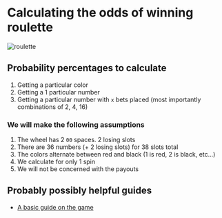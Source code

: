# Calculating the odds of winning roulette

![roulette](http://tinyimg.io/i/vdy45wO.png)

## Probability percentages to calculate

1.  Getting a particular color
2.  Getting a 1 particular number
3.  Getting a particular number with `x` bets placed (most importantly combinations of 2, 4, 16)

### We will make the following assumptions

1.  The wheel has 2 `00` spaces. 2 losing slots
2.  There are 36 numbers (+ 2 losing slots) for 38 slots total
3.  The colors alternate between red and black (1 is red, 2 is black, etc...)
4.  We calculate for only 1 spin
5.  We will not be concerned with the payouts

## Probably possibly helpful guides

-   [A basic guide on the game](http://www.wikihow.com/Play-Roulette)
